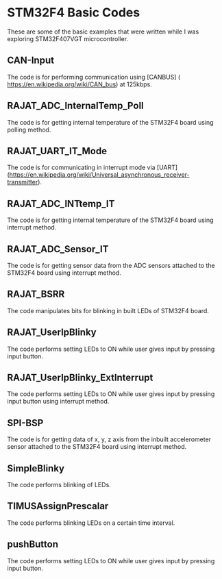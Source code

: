 # STM32F4 Basic Codes
These are some of the basic examples that were written while I was exploring STM32F407VGT microcontroller.

## CAN-Input
The code is for performing communication using [CANBUS] (
https://en.wikipedia.org/wiki/CAN_bus) at 125kbps.

## RAJAT_ADC_InternalTemp_Poll
The code is for getting internal temperature of the STM32F4 board using polling method.

## RAJAT_UART_IT_Mode
The code is for communicating in interrupt mode via [UART] (https://en.wikipedia.org/wiki/Universal_asynchronous_receiver-transmitter).

## RAJAT_ADC_INTtemp_IT
The code is for getting internal temperature of the STM32F4 board using interrupt method.

## RAJAT_ADC_Sensor_IT
The code is for getting sensor data from the ADC sensors attached to the STM32F4 board using interrupt method.

## RAJAT_BSRR
The code manipulates bits for blinking in built LEDs of STM32F4 board.

## RAJAT_UserIpBlinky
The code performs setting LEDs to ON while user gives input by pressing input button.

## RAJAT_UserIpBlinky_ExtInterrupt
The code performs setting LEDs to ON while user gives input by pressing input button using interrupt method.

## SPI-BSP
The code is for getting data of x, y, z axis from the inbuilt accelerometer sensor attached to the STM32F4 board using interrupt method.
	
## SimpleBlinky
The code performs blinking of LEDs.

## TIMUSAssignPrescalar
The code performs blinking LEDs on a certain time interval.

## pushButton
The code performs setting LEDs to ON while user gives input by pressing input button.